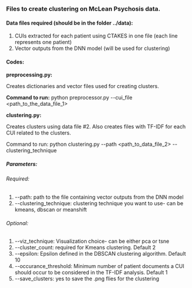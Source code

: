 ### Files to create clustering on McLean Psychosis data.

#### Data files required (should be in the folder ../data):

1. CUIs extracted for each patient using CTAKES in one file (each line represents one patient)
2. Vector outputs from the DNN model (will be used for clustering)

#### Codes:

**preprocessing.py:** 

Creates dictionaries and vector files used for creating clusters.

**Command to run:** python preprocessor.py --cui_file <path_to_the_data_file_1>

**clustering.py:** 

Creates clusters using data file #2. Also creates files with TF-IDF for each CUI related to the clusters.

Command to run: python clustering.py --path <path_to_data_file_2> --clustering_technique <clust>

##### Parameters:

###### Required:

1. --path: path to the file containing vector outputs from the DNN model
2. --clustering_technique: clustering technique you want to use- can be kmeans, dbscan or meanshift

###### Optional:

1. --viz_technique: Visualization choice- can be either pca or tsne
2. --cluster_count: required for Kmeans clustering. Default 2
3. --epsilon: Epsilon defined in the DBSCAN clustering algorithm. Default 10
4. --occurance_threshold: Minimum number of patient documents a CUI should occur to be considered in the TF-IDF analysis. Default 1
5. --save_clusters: yes to save the .png flies for the clustering
